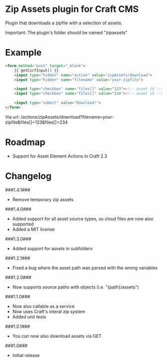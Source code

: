 Zip Assets plugin for Craft CMS
=================

Plugin that downloads a zipfile with a selection of assets.

Important:
The plugin's folder should be named "zipassets"

Example
=================
```html
<form method="post" target="_blank">
	{{ getCsrfInput() }}
    <input type="hidden" name="action" value="zipAssets/download">
    <input type="hidden" name="filename" value="your-zipfile">
    
    <input type="checkbox" name="files[]" value="123"><!-- asset id -->
    <input type="checkbox" name="files[]" value="234"><!-- asset id -->
    
    <input type="submit" value="Download!">
</form>
```

Via url:
/actions/zipAssets/download?filename=your-zipfile&files[]=123&files[]=234

Roadmap
=================
 - Support for Asset Element Actions in Craft 2.3

Changelog
=================
###1.4.1###
 - Remove temporary zip assets

###1.4.0###
 - Added support for all asset source types, so cloud files are now also supported
 - Added a MIT license

###1.3.0###
 - Added support for assets in subfolders

###1.2.1###
 - Fixed a bug where the asset path was parsed with the wrong variables

###1.2.0###
 - Now supports source paths with objects (i.e. "{path}/assets")

###1.1.0###
 - Now also callable as a service
 - Now uses Craft's interal zip system
 - Added unit tests

###1.0.1###
 - You can now also download assets via GET

###1.0###
 - Initial release